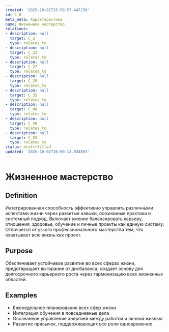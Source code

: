 ```yaml
---
created: '2025-10-02T15:58:57.447236'
id: C_6
meta_meta: Характеристика
name: Жизненное мастерство
relations:
- description: null
  target: C_2
  type: relates_to
- description: null
  target: C_23
  type: relates_to
- description: null
  target: C_27
  type: relates_to
- description: null
  target: C_28
  type: relates_to
- description: null
  target: C_35
  type: relates_to
- description: null
  target: C_48
  type: relates_to
- description: null
  target: C_49
  type: relates_to
- description: null
  target: C_53
  type: relates_to
status: draft+filled
updated: '2025-10-02T16:09:13.934893'
---
```


# Жизненное мастерство

## Definition
Интегрированная способность эффективно управлять различными аспектами жизни через развитые навыки, осознанные практики и системный подход. Включает умение балансировать карьеру, отношения, здоровье, обучение и личные проекты как единую систему. Отличается от узкого профессионального мастерства тем, что охватывает всю жизнь как проект.

## Purpose
Обеспечивает устойчивое развитие во всех сферах жизни, предотвращает выгорание от дисбаланса, создает основу для долгосрочного карьерного роста через гармонизацию всех жизненных областей.

## Examples

- Еженедельное планирование всех сфер жизни
- Интеграция обучения в повседневные дела
- Осознанное управление энергией между работой и личной жизнью
- Развитие привычек, поддерживающих все роли одновременно